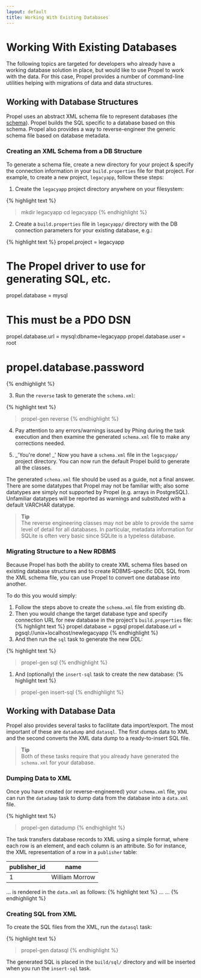 ```yaml
---
layout: default
title: Working With Existing Databases
---
```


# Working With Existing Databases #

The following topics are targeted for developers who already have a working database solution in place, but would like to use Propel to work with the data. For this case, Propel provides a number of command-line utilities helping with migrations of data and data structures.

## Working with Database Structures ##

Propel uses an abstract XML schema file to represent databases (the [schema](../reference/schema)). Propel builds the SQL specific to a database based on this schema. Propel also provides a way to reverse-engineer the generic schema file based on database metadata.

### Creating an XML Schema from a DB Structure ###

To generate a schema file, create a new directory for your project & specify the connection information in your `build.properties` file for that project. For example, to create a new project, `legacyapp`, follow these steps:

 1. Create the `legacyapp` project directory anywhere on your filesystem:

{% highlight text %}
> mkdir legacyapp
> cd legacyapp
{% endhighlight %}

 2. Create a `build.properties` file in `legacyapp/` directory with the DB connection parameters for your existing database, e.g.:

{% highlight text %}
propel.project = legacyapp

# The Propel driver to use for generating SQL, etc.
propel.database = mysql

# This must be a PDO DSN
propel.database.url = mysql:dbname=legacyapp
propel.database.user = root
# propel.database.password #
{% endhighlight %}

 3. Run the `reverse` task to generate the `schema.xml`:

{% highlight text %}
> propel-gen reverse
{% endhighlight %}

 4. Pay attention to any errors/warnings issued by Phing during the task execution and then examine the generated `schema.xml` file to make any corrections needed.

 5. _'You're done! _' Now you have a `schema.xml` file in the `legacyapp/` project directory. You can now run the default Propel build to generate all the classes.

The generated `schema.xml` file should be used as a guide, not a final answer. There are some datatypes that Propel may not be familiar with; also some datatypes are simply not supported by Propel (e.g. arrays in PostgreSQL). Unfamiliar datatypes will be reported as warnings and substituted with a default VARCHAR datatype.

>**Tip**<br />The reverse engineering classes may not be able to provide the same level of detail for all databases. In particular, metadata information for SQLite is often very basic since SQLite is a typeless database.

### Migrating Structure to a New RDBMS ###

Because Propel has both the ability to create XML schema files based on existing database structures and to create RDBMS-specific DDL SQL from the XML schema file, you can use Propel to convert one database into another.

To do this you would simply:

 1. Follow the steps above to create the `schema.xml` file from existing db.
 2. Then you would change the target database type and specify connection URL for new database in the project's `build.properties` file:
{% highlight text %}
propel.database = pgsql
propel.database.url = pgsql://unix+localhost/newlegacyapp
{% endhighlight %}
 3. And then run the `sql` task to generate the new DDL:

{% highlight text %}
> propel-gen sql
{% endhighlight %}
 1. And (optionally) the `insert-sql` task to create the new database:
{% highlight text %}
> propel-gen insert-sql
{% endhighlight %}

## Working with Database Data ##

Propel also provides several tasks to facilitate data import/export. The most important of these are `datadump` and `datasql`. The first dumps data to XML and the second converts the XML data dump to a ready-to-insert SQL file.

>**Tip**<br />Both of these tasks require that you already have generated the `schema.xml` for your database.

### Dumping Data to XML ###

Once you have created (or reverse-engineered) your `schema.xml` file, you can run the `datadump` task to dump data from the database into a `data.xml` file.

{% highlight text %}
> propel-gen datadump
{% endhighlight %}

The task transfers database records to XML using a simple format, where each row is an element, and each column is an attribute. So for instance, the XML representation of a row in a `publisher` table:

|publisher_id   |name
|---------------|--------------
|1              |William Morrow

... is rendered in the `data.xml` as follows:
{% highlight text %}
<dataset name="all">
 ...
  <Publisher PublisherId="1" Name="William Morrow"/>
 ...
</dataset>
{% endhighlight %}

### Creating SQL from XML ###

To create the SQL files from the XML, run the `datasql` task:

{% highlight text %}
> propel-gen datasql
{% endhighlight %}

The generated SQL is placed in the `build/sql/` directory and will be inserted when you run the `insert-sql` task.
